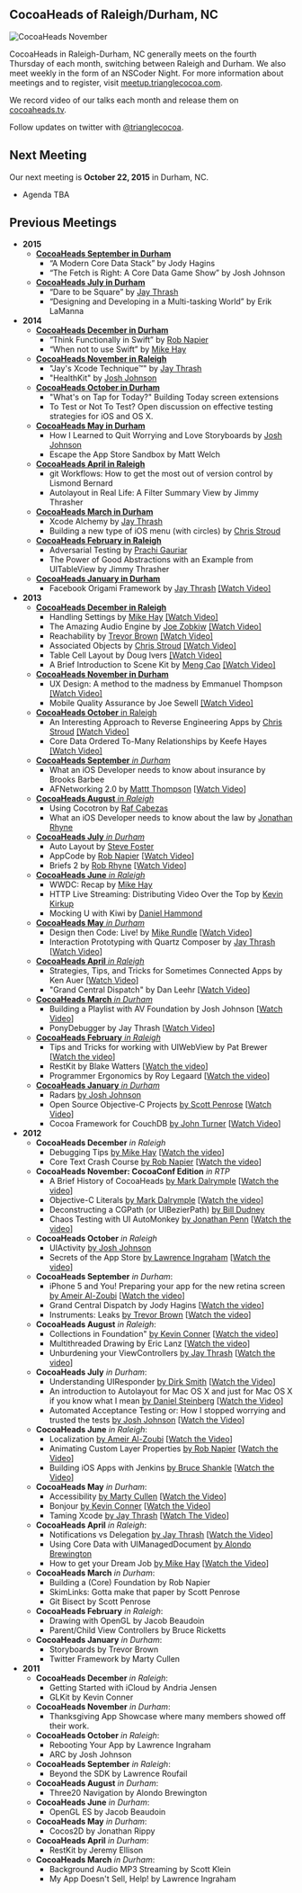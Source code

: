 ## CocoaHeads of Raleigh/Durham, NC

![CocoaHeads November](https://s3.amazonaws.com/com-jnjosh-assets/cocoaheads-november.jpg)

CocoaHeads in Raleigh-Durham, NC generally meets on the fourth Thursday of each month, switching between Raleigh and Durham. We also meet weekly in the form of an NSCoder Night. For more information about meetings and to register, visit [meetup.trianglecocoa.com](http://meetup.trianglecocoa.com).

We record video of our talks each month and release them on [cocoaheads.tv](http://cocoaheads.tv).

Follow updates on twitter with [@trianglecocoa](http://twitter.com/trianglecocoa).

## Next Meeting

Our next meeting is **October 22, 2015** in Durham, NC.

  - Agenda TBA

## Previous Meetings

- __2015__
    - [__CocoaHeads September in Durham__](http://www.meetup.com/nscoderrtp/events/225443393/)
        - “A Modern Core Data Stack” by Jody Hagins
        - “The Fetch is Right: A Core Data Game Show” by Josh Johnson
	- [__CocoaHeads July in Durham__](http://www.meetup.com/nscoderrtp/events/219019222/)
 		- “Dare to be Square” by [Jay Thrash](http://twitter.com/jaythrash)
 		- “Designing and Developing in a Multi-tasking World” by Erik LaManna
- __2014__
	- [__CocoaHeads December in Durham__](http://www.meetup.com/nscoderrtp/events/219019222/)
 		- “Think Functionally in Swift” by [Rob Napier](http://twitter.com/cocoaphony)
 		- “When not to use Swift” by [Mike Hay](http://twitter.com/hay)
	- [__CocoaHeads November in Raleigh__](http://www.meetup.com/nscoderrtp/events/215958112/)
 		- "Jay's Xcode Technique™" by [Jay Thrash](http://twitter.com/jaythrash)
 		- "HealthKit" by [Josh Johnson](http://twitter.com/jnjosh)
	- [__CocoaHeads October in Durham__](http://www.meetup.com/nscoderrtp/events/213855662/)
 		- "What's on Tap for Today?" Building Today screen extensions
 		- To Test or Not To Test? Open discussion on effective testing strategies for iOS and OS X.
	- [__CocoaHeads May in Durham__](http://www.meetup.com/nscoderrtp/events/183418002/)
 		- How I Learned to Quit Worrying and Love Storyboards by [Josh Johnson](http://twitter.com/jnjosh)
 		- Escape the App Store Sandbox by Matt Welch
	- [__CocoaHeads April in Raleigh__](http://www.meetup.com/nscoderrtp/events/178271072/)
 		- git Workflows: How to get the most out of version control by Lismond Bernard
 		- Autolayout in Real Life: A Filter Summary View by Jimmy Thrasher
	- [__CocoaHeads March in Durham__](http://www.meetup.com/nscoderrtp/events/171756732/)
 		- Xcode Alchemy by [Jay Thrash](http://twitter.com/jaythrash)
 		- Building a new type of iOS menu (with circles) by [Chris Stroud](http://twitter.com/clstr0ud)
	- [__CocoaHeads February in Raleigh__](http://www.meetup.com/nscoderrtp/events/165933872/)
 		- Adversarial Testing by [Prachi Gauriar](http://twitter.com/prachigauriar)
 		- The Power of Good Abstractions with an Example from UITableView by Jimmy Thrasher
	- [__CocoaHeads January in Durham__](http://www.meetup.com/nscoderrtp/events/138551992/)
 		- Facebook Origami Framework by [Jay Thrash](http://twitter.com/jaythrash) [[Watch Video]](http://cocoaheads.tv/prototyping-with-facebook-origami-by-jay-thrash/)
- __2013__
	- [__CocoaHeads December in Raleigh__](http://www.meetup.com/nscoderrtp/events/138551992/)
 		- Handling Settings by [Mike Hay](http://twitter.com/hay) [[Watch Video]](http://cocoaheads.tv/handling-settings-by-mike-hay/)
 		- The Amazing Audio Engine by [Joe Zobkiw](http://twitter.com/zobskewed) [[Watch Video]](http://cocoaheads.tv/the-amazing-audio-engine-by-joe-zobkiw/)
 		- Reachability by [Trevor Brown](http://twitter.com/melikesmacs) [[Watch Video]](http://cocoaheads.tv/reachability-by-trevor-brown/)
 		- Associated Objects by [Chris Stroud](http://twitter.com/clstr0ud) [[Watch Video]](http://cocoaheads.tv/associated-objects-by-chris-stroud/)
 		- Table Cell Layout by Doug Ivers [[Watch Video]](http://cocoaheads.tv/table-cell-layout-by-doug-ivers/)
 		- A Brief Introduction to Scene Kit by [Meng Cao](http://twitter.com/mengcao) [[Watch Video]](http://cocoaheads.tv/a-brief-introduction-to-scene-kit-by-meng-cao/)
	- [__CocoaHeads November in Durham__](http://www.meetup.com/nscoderrtp/events/138551902/)
		- UX Design: A method to the madness by Emmanuel Thompson [[Watch Video]](http://cocoaheads.tv/ux-design-a-method-to-the-madness-by-emmanuel-thompson/)
		- Mobile Quality Assurance by Joe Sewell [[Watch Video]](http://cocoaheads.tv/mobile-quality-assurance-by-joe-sewell/)
	- [__CocoaHeads October__ in Raleigh](http://www.meetup.com/nscoderrtp/events/138551802/)
		- An Interesting Approach to Reverse Engineering Apps by [Chris Stroud](http://twitter.com/clstr0ud) [[Watch Video]](http://cocoaheads.tv/an-interesting-approach-to-reverse-engineering-apps-by-chris-stroud/)
		- Core Data Ordered To-Many Relationships by Keefe Hayes [[Watch Video]](http://cocoaheads.tv/core-data-ordered-to-many-relationships-by-keefe-hayes/)
	- [__CocoaHeads September__ _in Durham_](http://www.meetup.com/nscoderrtp/events/138542752/)
		- What an iOS Developer needs to know about insurance by Brooks Barbee
		- AFNetworking 2.0 by [Mattt Thompson](http://twitter.com/mattt) [[Watch Video](http://cocoaheads.tv/afnetworking-2-0-by-mattt-thompson/)]
	- [__CocoaHeads August__ _in Raleigh_](http://www.meetup.com/nscoderrtp/events/131194582/)
		- Using Cocotron by [Raf Cabezas](http://twitter.com/rafcabezas)
		- What an iOS Developer needs to know about the law by [Jonathan Rhyne](http://twitter.com/jdrhyne)
	- [__CocoaHeads July__ _in Durham_](http://www.meetup.com/nscoderrtp/events/128486382/)
		- Auto Layout by [Steve Foster](http://twitter.com/flightblog)
		- AppCode by [Rob Napier](http://twitter.com/cocoaphony) [[Watch Video](http://cocoaheads.tv/appcode-lightning-talk-by-rob-napier/)]
		- Briefs 2 by [Rob Rhyne](http://twitter.com/capttaco) [[Watch Video](http://cocoaheads.tv/briefs-2-by-rob-rhyne/)]
	- [__CocoaHeads June__ _in Raleigh_](http://www.meetup.com/nscoderrtp/events/125644162/)
		- WWDC: Recap by [Mike Hay](http://twitter.com/Hay)
		- HTTP Live Streaming: Distributing Video Over the Top by [Kevin Kirkup](http://twitter.com/pan_and_scan)
		- Mocking U with Kiwi by [Daniel Hammond](http://twitter.com/danielrhammond)
	- [__CocoaHeads May__ _in Durham_](http://www.meetup.com/nscoderrtp/events/120462662/)
		- Design then Code: Live! by [Mike Rundle](http://twitter.com/flyosity) [[Watch Video](http://cocoaheads.tv/design-the-code-live-by-mike-rundle/)]
		- Interaction Prototyping with Quartz Composer by [Jay Thrash](http://twitter.com/jaythrash) [[Watch Video](http://cocoaheads.tv/interaction-prototyping-with-quartz-composer-by-jay-thrash/)]
	- [__CocoaHeads April__ _in Raleigh_](http://www.meetup.com/nscoderrtp/events/113866262/)
		- Strategies, Tips, and Tricks for Sometimes Connected Apps by Ken Auer [[Watch Video](http://cocoaheads.tv/strategies-tips-and-tricks-for-sometimes-connected-apps-by-ken-auer/)]
		- "Grand Central Dispatch" by Dan Leehr [[Watch Video](http://cocoaheads.tv/gcd-2-beyond-the-queue-by-dan-leehr/)]
	- [__CocoaHeads March__ _in Durham_](http://www.meetup.com/nscoderrtp/events/108059202/)
		- Building a Playlist with AV Foundation by Josh Johnson [[Watch Video](http://cocoaheads.tv/building-a-playlist-with-av-foundation-by-josh-johnson/)]
		- PonyDebugger by Jay Thrash [[Watch Video](http://cocoaheads.tv/ponydebugger-by-jay-thrash/)]
	- [__CocoaHeads February__ _in Raleigh_](http://www.meetup.com/nscoderrtp/events/104261162/)
		- Tips and Tricks for working with UIWebView by Pat Brewer [[Watch the video](http://cocoaheads.tv/uiwebview-tips-and-tricks-by-pat-brewer/)]
		- RestKit by Blake Watters [[Watch the video](http://cocoaheads.tv/restkit-by-blake-watters/)]
		- Programmer Ergonomics by Roy Legaard [[Watch the video](http://cocoaheads.tv/dvorak-keyboard-ergonomics-by-roy-legaard/)]
	- [__CocoaHeads January__ _in Durham_](http://www.meetup.com/nscoderrtp/events/98462292/)
		- Radars [by Josh Johnson](http://twitter.com/jnjosh)
		- Open Source Objective-C Projects [by Scott Penrose](http://twitter.com/scottpenrose) [[Watch Video](http://cocoaheads.tv/sharing-is-caring-by-scott-penrose/)]
		- Cocoa Framework for CouchDB [by John Turner](http://twitter.com/thejohnturner) [[Watch Video](http://cocoaheads.tv/couchdb-cocoa-framework-by-john-turner/)]
- __2012__
	- __CocoaHeads December__ _in Raleigh_
		- Debugging Tips [by Mike Hay](http://twitter.com/hay) [[Watch the video](https://vimeo.com/56405472)]
		- Core Text Crash Course [by Rob Napier](http://twitter.com/cocoaphony) [[Watch the video](https://vimeo.com/56670254)]
	- __CocoaHeads November: CocoaConf Edition__ _in RTP_
		- A Brief History of CocoaHeads [by Mark Dalrymple](http://twitter.com/borkware) [[Watch the video](https://vimeo.com/54731036)]
		- Objective-C Literals [by Mark Dalrymple](http://twitter.com/borkware) [[Watch the video](https://vimeo.com/54730335)]
		- Deconstructing a CGPath (or UIBezierPath) [by Bill Dudney](http://twitter.com/bdudney)
		- Chaos Testing with UI AutoMonkey [by Jonathan Penn](http://twitter.com/jonathanpenn) [[Watch the video](https://vimeo.com/54727965)]
	- __CocoaHeads October__ _in Raleigh_
		- UIActivity [by Josh Johnson](http://twitter.com/jnjosh)
		- Secrets of the App Store [by Lawrence Ingraham](http://twitter.com/lawpower) [[Watch the video](http://vimeo.com/52314493)]
	- __CocoaHeads September__ _in Durham_:
		- iPhone 5 and You! Preparing your app for the new retina screen [by Ameir Al-Zoubi](http://twitter.com/ameir) [[Watch the video](https://vimeo.com/50913565)]
		- Grand Central Dispatch by Jody Hagins [[Watch the video](https://vimeo.com/50914562)]
		- Instruments: Leaks [by Trevor Brown](http://twitter.com/melikemacs) [[Watch the video](https://vimeo.com/50940229)]
	- __CocoaHeads August__ _in Raleigh_:
		- Collections in Foundation" [by Kevin Conner](http://twitter.com/connerk) [[Watch the video](https://vimeo.com/48228001)]
		- Multithreaded Drawing by Eric Lanz [[Watch the video](https://vimeo.com/48246007)]
		- Unburdening your ViewControllers [by Jay Thrash](http://twitter.com/jaythrash) [[Watch the video](https://vimeo.com/48247940)]
	- __CocoaHeads July__ _in Durham_:
		- Understanding UIResponder [by Dirk Smith](http://twitter.com/dirkthedaring) [[Watch the Video](https://vimeo.com/46551853)]
		- An introduction to Autolayout for Mac OS X and just for Mac OS X if you know what I mean [by Daniel Steinberg](http://twitter.com/dimsumthinking) [[Watch the Video](https://vimeo.com/46553323)]
		- Automated Acceptance Testing or: How I stopped worrying and trusted the tests [by Josh Johnson](http://twitter.com/jnjosh) [[Watch the Video](https://vimeo.com/46555160)]
	- __CocoaHeads June__ _in Raleigh_:
		- Localization [by Ameir Al-Zoubi](http://twitter.com/ameir) [[Watch the Video](http://trianglecocoa.com/post/26216894818/localization-and-internationalization-by-ameir)]
		- Animating Custom Layer Properties [by Rob Napier](http://twitter.com/cocoaphony) [[Watch the Video](http://trianglecocoa.com/post/26222344106/animating-custom-layer-properties-by-rob)]
		- Building iOS Apps with Jenkins [by Bruce Shankle](http://ba3.us) [[Watch the Video](http://trianglecocoa.com/post/26234595910/jenkins-for-ios-apps-by-bruce-shankle-from)]
	- __CocoaHeads May__ _in Durham_:
		- Accessibility [by Marty Cullen](http://twitter.com/martycullen) [[Watch the Video](http://trianglecocoa.com/post/24355851208/for-our-first-session-on-cocoa-fundamentals-this)]
		- Bonjour [by Kevin Conner](http://twitter.com/connerk) [[Watch the Video](http://trianglecocoa.com/post/24356015085/for-our-cocoa-advanced-session-of-cocoaheads-may)]
		- Taming Xcode [by Jay Thrash](http://twitter.com/jaythrash) [[Watch The Video](http://trianglecocoa.com/post/24356155469/finally-for-the-last-session-at-cocoaheads-may-in)]
	- __CocoaHeads April__ _in Raleigh_:
		- Notifications vs Delegation [by Jay Thrash](http://twitter.com/jaythrash) [[Watch the Video](http://trianglecocoa.com/post/22032245448/jay-thrash-jaythrash-discussing-notifications)]
		- Using Core Data with UIManagedDocument [by Alondo Brewington](http://twitter.com/abrewing)
		- How to get your Dream Job [by Mike Hay](http://twitter.com/hay) [[Watch the Video](http://trianglecocoa.com/post/22091618260/mike-hay-hay-left-everyone-inspired-with-his)]
	- __CocoaHeads March__ _in Durham_:
		- Building a (Core) Foundation by Rob Napier
		- SkimLinks: Gotta make that paper by Scott Penrose
		- Git Bisect by Scott Penrose
	- __CocoaHeads February__ _in Raleigh_:
		- Drawing with OpenGL by Jacob Beaudoin
		- Parent/Child View Controllers by Bruce Ricketts
	- __CocoaHeads January__ _in Durham_:
		- Storyboards by Trevor Brown
		- Twitter Framework by Marty Cullen
- __2011__
	- __CocoaHeads December__ _in Raleigh_:
		- Getting Started with iCloud by Andria Jensen
		- GLKit by Kevin Conner
	- __CocoaHeads November__ _in Durham_:
		- Thanksgiving App Showcase where many members showed off their work.
	- __CocoaHeads October__ _in Raleigh_:
		- Rebooting Your App by Lawrence Ingraham
		- ARC by Josh Johnson
	- __CocoaHeads September__ _in Raleigh_:
		- Beyond the SDK by Lawrence Roufail
	- __CocoaHeads August__ _in Durham_:
		- Three20 Navigation by Alondo Brewington
	- __CocoaHeads June__ _in Durham_:
		- OpenGL ES by Jacob Beaudoin
	- __CocoaHeads May__ _in Durham_:
		- Cocos2D by Jonathan Rippy
	- __CocoaHeads April__ _in Durham_:
		- RestKit by Jeremy Ellison
	- __CocoaHeads March__ _in Durham_:
		- Background Audio MP3 Streaming by Scott Klein
		- My App Doesn't Sell, Help! by Lawrence Ingraham
